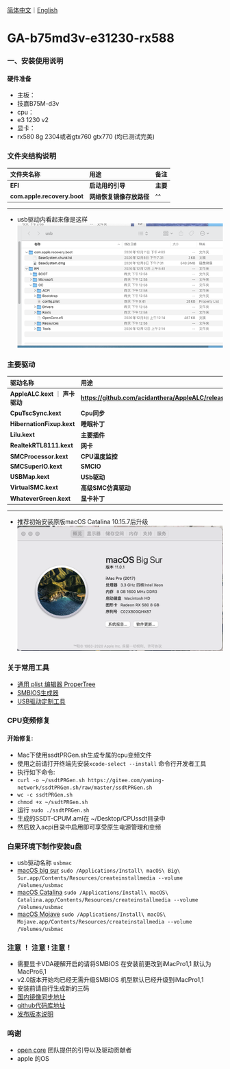 [简体中文](/README.md)｜[English](/README_en.md)

GA-b75md3v-e31230-rx588
=======================


###  一、安装使用说明 ###

#### 硬件准备
- 主板：
- 技嘉B75M-d3v
- cpu：
- e3 1230 v2
- 显卡：
- rx580 8g 2304或者gtx760 gtx770 (均已测试完美)

### 文件夹结构说明 ###
文件夹名称 | 用途 | 备注
:--- | :--- | :---
**EFI** | **启动用的引导** | **主要**
**com.apple.recovery.boot** | **网络恢复镜像存放路径** | ^^
---
- usb驱动内看起来像是这样
![image](./docs/usb.png)

### 主要驱动 ###
驱动名称 | 用途 | 更新地址
:--- | :--- | :---
**AppleALC.kext** ｜ **声卡驱动** | **https://github.com/acidanthera/AppleALC/releases**
**CpuTscSync.kext** | **Cpu同步** | **https://github.com/acidanthera/CpuTscSync/releases**
**HibernationFixup.kext** | **睡眠补丁** | **https://github.com/acidanthera/HibernationFixup/releases**
**Lilu.kext** | **主要插件** | **https://github.com/acidanthera/Lilu/releases**
**RealtekRTL8111.kext** | **网卡** | **^^**
**SMCProcessor.kext** | **CPU温度监控** | **^^**
**SMCSuperIO.kext** | **SMCIO** | **^^**
**USBMap.kext** | **USb驱动** | **^^**
**VirtualSMC.kext** | **高级SMC仿真驱动** | **https://github.com/acidanthera/VirtualSMC/releases**
**WhateverGreen.kext** | **显卡补丁** | **https://github.com/acidanthera/WhateverGreen/releases**
---

- 推荐初始安装原版macOS Catalina 10.15.7后升级 
![image](./docs/macOS%20Big%20Sur.png)
### 关于常用工具 ###
- [通用 plist 编辑器 ProperTree](https://github.com/corpnewt/ProperTree)
- [SMBIOS生成器](https://github.com/corpnewt/GenSMBIOS)
- [USB驱动定制工具](https://github.com/corpnewt/USBMap)

### CPU变频修复 ###
#### 开始修复:
- Mac下使用ssdtPRGen.sh生成专属的cpu变频文件 
- 使用之前请打开终端先安装```xcode-select --install``` 命令行开发者工具
- 执行如下命令:
- ```curl -o ~/ssdtPRGen.sh https://gitee.com/yaming-network/ssdtPRGen.sh/raw/master/ssdtPRGen.sh```
- ```wc -c ssdtPRGen.sh```
- ```chmod +x ~/ssdtPRGen.sh```
- 运行 ```sudo ./ssdtPRGen.sh```
- 生成的SSDT-CPUM.aml在 ~/Desktop/CPUssdt目录中
- 然后放入acpi目录中启用即可享受原生电源管理和变频
### 白果环境下制作安装u盘 ###
- usb驱动名称 `usbmac`
- [macOS big sur](https://apps.apple.com/cn/app/macos-big-sur/id1526878132?mt=12) `sudo /Applications/Install\ macOS\ Big\ Sur.app/Contents/Resources/createinstallmedia --volume /Volumes/usbmac`
- [macOS Catalina](https://itunes.apple.com/cn/app/macos-catalina/id1466841314?ls=1&mt=12) `sudo /Applications/Install\ macOS\ Catalina.app/Contents/Resources/createinstallmedia --volume /Volumes/usbmac`
- [macOS Mojave](https://itunes.apple.com/cn/app/macos-mojave/id1398502828?ls=1&mt=12) `sudo /Applications/Install\ macOS\ Mojave.app/Contents/Resources/createinstallmedia --volume /Volumes/usbmac`
### 注意 ！ 注意 ! 注意！ ###

- 需要显卡VDA硬解开启的请将SMBIOS 在安装前更改到iMacPro1,1 默认为MacPro6,1
- v2.0版本开始均已经无需升级SMBIOS 机型默认已经升级到iMacPro1,1
- 安装前请自行生成新的三码
- [国内镜像同步地址](https://gitee.com/yaming-network/OpenCore-GA-b75)
- [github代码库地址](https://github.com/wy414012/OpenCore-GA-b75)
- [发布版本说明](/Changelog.md)

### 鸣谢 ###
- [open core](https://github.com/acidanthera/OpenCorePkg) 团队提供的引导以及驱动贡献者
- apple 的OS


 
  
  
  
